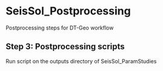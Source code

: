 # SeisSol_Postprocessing
Postprocessing steps for DT-Geo workflow

## Step 3: Postprocessing scripts
Run script on the outputs directory of SeisSol_ParamStudies
